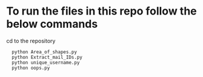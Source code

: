 # To run the files in this repo follow the below commands

cd to the repository 

      python Area_of_shapes.py
      python Extract_mail_IDs.py
      python unique_username.py
      python oops.py
